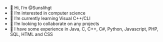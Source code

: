 - 👋 Hi, I’m @Sunslihgt
- 👀 I’m interested in computer science
- 🌱 I’m currently learning Visual C++/CLI
- 💞️ I’m looking to collaborate on any projects
- 🔧 I have some experience in Java, C, C++, C#, Python, Javascript, PHP, SQL, HTML and CSS
